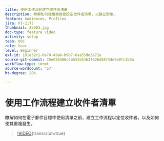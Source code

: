 ```yaml
---
title: 使用工作流程建立收件者清單
description: 瞭解如何從檔案總管設定收件者清單，以建立對象。
feature: Audiences, Profiles
jira: KT-2173
thumbnail: 25603.jpg
doc-type: feature video
activity: setup
team: DOC
role: User
level: Beginner
exl-id: 101e32c1-6a70-49a6-b987-6aa55de3e72a
source-git-commit: 35e036486c5b533b54b3f626d88734e9a9fc3b8a
workflow-type: tm+mt
source-wordcount: '57'
ht-degree: 28%

---
```


# 使用工作流程建立收件者清單

瞭解如何在電子郵件目標中使用清單之前，建立工作流程以定位收件者，以及如何使其重複發生。

>[!VIDEO](https://video.tv.adobe.com/v/25603?quality=12&learn=on){transcript=true}
